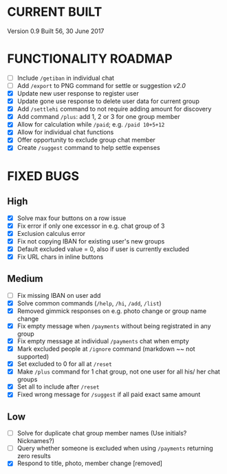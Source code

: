 # CURRENT BUILT
Version 0.9
Built 56, 30 June 2017


# FUNCTIONALITY ROADMAP
* [ ] Include `/getiban` in individual chat
* [ ] Add `/export` to PNG command for settle or suggestion _v2.0_
* [X] Update new user response to register user
* [X] Update gone use response to delete user data for current group
* [X] Add `/settlehi` command to not require adding amount for discovery
* [X] Add command `/plus`: add 1, 2 or 3 for one group member
* [X] Allow for calculation while `/paid`; e.g. `/paid 10+5+12`
* [X] Allow for individual chat functions
* [X] Offer opportunity to exclude group chat member
* [X] Create `/suggest` command to help settle expenses

# FIXED BUGS
## High
* [X] Solve max four buttons on a row issue
* [X] Fix error if only one excessor in e.g. chat group of 3
* [X] Exclusion calculus error
* [X] Fix not copying IBAN for existing user's new groups
* [X] Default excluded value = 0, also if user is currently excluded
* [X] Fix URL chars in inline buttons

## Medium
* [ ] Fix missing IBAN on user add
* [X] Solve common commands (`/help`, `/hi`, `/add`, `/list`)
* [X] Removed gimmick responses on e.g. photo change or group name change
* [X] Fix empty message when `/payments` without being registrated in any group
* [X] Fix empty message at individual `/payments` chat when empty
* [X] Mark excluded people at `/ignore` command (markdown ~~ not supported)
* [X] Set excluded to 0 for all at `/reset`
* [X] Make `/plus` command for 1 chat group, not one user for all his/ her chat groups
* [X] Set all to include after `/reset`
* [X] Fixed wrong message for `/suggest` if all paid exact same amount 

## Low
* [ ] Solve for duplicate chat group member names (Use initials? Nicknames?)
* [ ] Query whether someone is excluded when using `/payments` returning zero results
* [X] Respond to title, photo, member change [removed]

